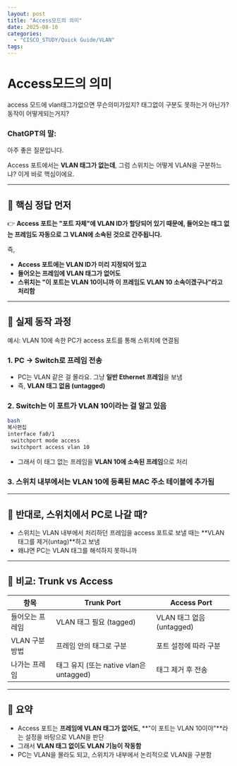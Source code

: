 ```yaml
---
layout: post
title: "Access모드의 의미"
date: 2025-08-10
categories:
  - "CISCO_STUDY/Quick Guide/VLAN"
tags:
---
```



# Access모드의 의미

access 모드에 vlan태그가없으면 무슨의미가있지? 태그없이 구분도 못하는거 아닌가? 동작이 어떻게되는거지?

### ChatGPT의 말:

아주 좋은 질문입니다.

Access 포트에서는 **VLAN 태그가 없는데**, 그럼 스위치는 어떻게 VLAN을 구분하느냐? 이게 바로 핵심이에요.

---

## 🔸 핵심 정답 먼저

👉 **Access 포트는 "포트 자체"에 VLAN ID가 할당되어 있기 때문에, 들어오는 태그 없는 프레임도 자동으로 그 VLAN에 소속된 것으로 간주됩니다.**

즉,

- **Access 포트에는 VLAN ID가 미리 지정되어 있고**
- **들어오는 프레임에 VLAN 태그가 없어도**
- **스위치는 "이 포트는 VLAN 10이니까 이 프레임도 VLAN 10 소속이겠구나"라고 처리함**

---

## 🔹 실제 동작 과정

예시: VLAN 10에 속한 PC가 access 포트를 통해 스위치에 연결됨

### 1. **PC → Switch로 프레임 전송**

- PC는 VLAN 같은 걸 몰라요. 그냥 **일반 Ethernet 프레임**을 보냄
- 즉, **VLAN 태그 없음 (untagged)**

### 2. **Switch는 이 포트가 VLAN 10이라는 걸 알고 있음**

```bash
bash
복사편집
interface fa0/1
 switchport mode access
 switchport access vlan 10

```

- 그래서 이 태그 없는 프레임을 **VLAN 10에 소속된 프레임**으로 처리

### 3. **스위치 내부에서는 VLAN 10에 등록된 MAC 주소 테이블에 추가됨**

---

## 🔹 반대로, 스위치에서 PC로 나갈 때?

- 스위치는 VLAN 내부에서 처리하던 프레임을 access 포트로 보낼 때는 **VLAN 태그를 제거(untag)**하고 보냄
- 왜냐면 PC는 VLAN 태그를 해석하지 못하니까

---

## 🔸 비교: Trunk vs Access

| 항목 | Trunk Port | Access Port |
| --- | --- | --- |
| 들어오는 프레임 | VLAN 태그 필요 (tagged) | VLAN 태그 없음 (untagged) |
| VLAN 구분 방법 | 프레임 안의 태그로 구분 | 포트 설정에 따라 구분 |
| 나가는 프레임 | 태그 유지 (또는 native vlan은 untagged) | 태그 제거 후 전송 |

---

## 🎯 요약

- Access 포트는 **프레임에 VLAN 태그가 없어도**, **"이 포트는 VLAN 10이야"**라는 설정을 바탕으로 VLAN을 판단
- 그래서 **VLAN 태그 없이도 VLAN 기능이 작동함**
- PC는 VLAN을 몰라도 되고, 스위치가 내부에서 논리적으로 VLAN을 구분함